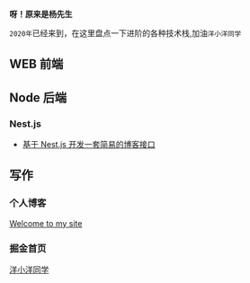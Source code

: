 **呀！原来是杨先生**

`2020年`已经来到，在这里盘点一下进阶的各种技术栈,加油`洋小洋同学`

## WEB 前端

## Node 后端

### Nest.js

- [基于 Nest.js 开发一套简易的博客接口](https://github.com/yayxs/yayxs-keep-up/tree/master/nest-blog-api)

## 写作

### 个人博客

[Welcome to my site](https://yayxs.github.io/)

### 掘金首页

[洋小洋同学](https://juejin.im/user/5cf00b7c6fb9a07eba2c226f/posts)
